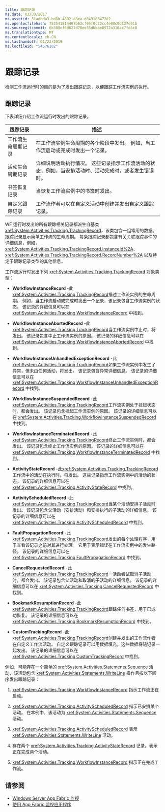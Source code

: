 ```yaml
---
title: 跟踪记录
ms.date: 03/30/2017
ms.assetid: 51adbda3-bd8b-4892-a8ea-d343186472d2
ms.openlocfilehash: 753541814497b62cf05f0c22cc4e08c0d127e91b
ms.sourcegitcommit: 6b308cf6d627d78ee36dbbae8972a310ac7fd6c8
ms.translationtype: MT
ms.contentlocale: zh-CN
ms.lasthandoff: 01/23/2019
ms.locfileid: "54676102"
---
```

# <a name="tracking-records"></a>跟踪记录
检测工作流运行时的目的是为了发出跟踪记录，以便跟踪工作流实例的执行。  
  
## <a name="tracking-records"></a>跟踪记录  
 下表详细介绍工作流运行时发出的跟踪记录。  
  
|跟踪记录|描述|  
|---------------------|-----------------|  
|工作流生命周期记录|在工作流实例生命周期的各个阶段中发出。 例如，当工作流启动或完成时发出一个记录。|  
|活动生命周期记录|详细说明活动执行情况。 这些记录指示工作流活动的状态，例如，当安排活动时、活动完成时，或者发生错误时。|  
|书签恢复记录|当恢复工作流实例中的书签时发出。|  
|自定义跟踪记录|工作流作者可以在自定义活动中创建并发出自定义跟踪记录。|  
  
 WF 运行时发出的所有跟踪相关记录都派生自基类 <xref:System.Activities.Tracking.TrackingRecord>，该类包含一组常用的数据。 跟踪记录显示简单工作流的生命周期。 每条跟踪记录都包含有关关联跟踪事件的详细信息，例如，<xref:System.Activities.Tracking.TrackingRecord.InstanceId%2A>、<xref:System.Activities.Tracking.TrackingRecord.RecordNumber%2A> 以及特定于跟踪记录类型的其他信息。  
  
 工作流运行时发出下列 <xref:System.Activities.Tracking.TrackingRecord> 对象类型：  
  
-   **WorkflowInstanceRecord** -此<xref:System.Activities.Tracking.TrackingRecord>描述工作流实例的生命周期。 例如，当工作流启动或完成时发出一个记录，该记录包含工作流实例的状态。 该记录的详细信息可以在 <xref:System.Activities.Tracking.WorkflowInstanceRecord> 中找到。  
  
-   **WorkflowInstanceAbortedRecord** -此<xref:System.Activities.Tracking.TrackingRecord>当工作流实例中止时，将发出。 该记录包含中止工作流实例的原因。 该记录的详细信息可以在 <xref:System.Activities.Tracking.WorkflowInstanceAbortedRecord> 中找到。  
  
-   **WorkflowInstanceUnhandledExceptionRecord** -此<xref:System.Activities.Tracking.TrackingRecord>如果工作流实例中发生了异常，但未由任何活动，将发出。 该记录包含异常详细信息。 该记录的详细信息可以在 <xref:System.Activities.Tracking.WorkflowInstanceUnhandledExceptionRecord> 中找到。  
  
-   **WorkflowInstanceSuspendedRecord** -此<xref:System.Activities.Tracking.TrackingRecord>工作流实例处于挂起状态时，都会发出。 该记录包含挂起工作流实例的原因。 该记录的详细信息可以在 <xref:System.Activities.Tracking.WorkflowInstanceSuspendedRecord> 中找到。  
  
-   **WorkflowInstanceTerminatedRecord** -此<xref:System.Activities.Tracking.TrackingRecord>终止工作流实例时，都会发出。 该记录包含终止工作流实例的原因。 该记录的详细信息可以在 <xref:System.Activities.Tracking.WorkflowInstanceTerminatedRecord> 中找到。  
  
-   **ActivityStateRecord** -此<xref:System.Activities.Tracking.TrackingRecord>工作流中的活动在执行时，将发出。 这些记录指示工作流实例中的活动的状态。 该记录的详细信息可以在 <xref:System.Activities.Tracking.ActivityStateRecord> 中找到。  
  
-   **ActivityScheduledRecord** -此<xref:System.Activities.Tracking.TrackingRecord>当某个活动安排子活动时发出。 该记录包含父活动（安排活动）和安排执行的子活动的详细信息。 该记录的详细信息可以在 <xref:System.Activities.Tracking.ActivityScheduledRecord> 中找到。  
  
-   **FaultPropagationRecord** -此<xref:System.Activities.Tracking.TrackingRecord>发出的每个处理程序，用于查看该记录之前对其进行处理。 它用于表示错误在工作流实例中的发生路径。 该记录的详细信息可以在 <xref:System.Activities.Tracking.FaultPropagationRecord> 中找到。  
  
-   **CancelRequestedRecord** -此<xref:System.Activities.Tracking.TrackingRecord>一活动尝试取消子活动时，都会发出。 该记录包含父活动和取消的子活动的详细信息。 该记录的详细信息可以在 <xref:System.Activities.Tracking.CancelRequestedRecord> 中找到。  
  
-   **BookmarkResumptionRecord** -此<xref:System.Activities.Tracking.TrackingRecord>跟踪任何书签，用于已成功恢复。 该记录的详细信息可以在 <xref:System.Activities.Tracking.BookmarkResumptionRecord> 中找到。  
  
-   **CustomTrackingRecord** -此<xref:System.Activities.Tracking.TrackingRecord>创建并发出的工作流作者在自定义工作流活动。 自定义跟踪记录可以用数据填充，这些数据将随记录一起发出。 该记录的详细信息可以在 <xref:System.Activities.Tracking.CustomTrackingRecord> 中找到。  
  
 例如，可能存在一个简单的 <xref:System.Activities.Statements.Sequence> 活动，该活动包含 <xref:System.Activities.Statements.WriteLine> 操作且按以下顺序发出跟踪记录：  
  
1.  <xref:System.Activities.Tracking.WorkflowInstanceRecord> 指示工作流正在启动。  
  
2.  <xref:System.Activities.Tracking.ActivityScheduledRecord> 指示已安排某个活动。 在本例中，该活动为 <xref:System.Activities.Statements.Sequence> 活动。  
  
3.  <xref:System.Activities.Tracking.ActivityScheduledRecord> 表示 <xref:System.Activities.Statements.WriteLine> 活动。  
  
4.  存在两个 <xref:System.Activities.Tracking.ActivityStateRecord> 记录，表示正在完成两个活动。  
  
5.  <xref:System.Activities.Tracking.WorkflowInstanceRecord> 指示正在完成工作流。  
  
## <a name="see-also"></a>请参阅
- [Windows Server App Fabric 监视](https://go.microsoft.com/fwlink/?LinkId=201273)
- [使用 App Fabric 监视应用程序](https://go.microsoft.com/fwlink/?LinkId=201275)
